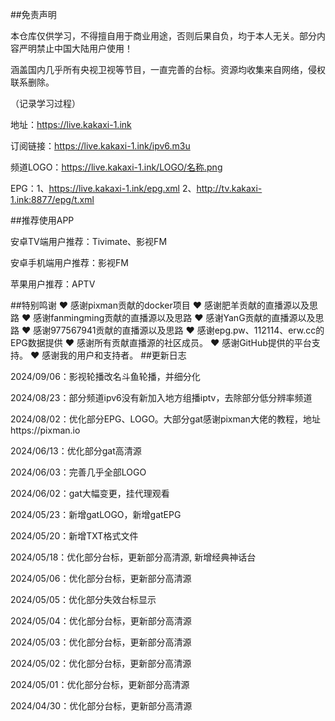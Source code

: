 ##免责声明

本仓库仅供学习，不得擅自用于商业用途，否则后果自负，均于本人无关。部分内容严明禁止中国大陆用户使用！

涵盖国内几乎所有央视卫视等节目，一直完善的台标。资源均收集来自网络，侵权联系删除。



  （记录学习过程）

地址：https://live.kakaxi-1.ink

订阅链接：https://live.kakaxi-1.ink/ipv6.m3u

频道LOGO：https://live.kakaxi-1.ink/LOGO/名称.png

EPG：1、https://live.kakaxi-1.ink/epg.xml
   2、http://tv.kakaxi-1.ink:8877/epg/t.xml
   
     

##推荐使用APP

安卓TV端用户推荐：Tivimate、影视FM

安卓手机端用户推荐：影视FM

苹果用户推荐：APTV



##特别鸣谢
❤ 感谢pixman贡献的docker项目
❤ 感谢肥羊贡献的直播源以及思路
❤ 感谢fanmingming贡献的直播源以及思路
❤ 感谢YanG贡献的直播源以及思路
❤ 感谢977567941贡献的直播源以及思路
❤ 感谢epg.pw、112114、erw.cc的EPG数据提供
❤ 感谢所有贡献直播源的社区成员。
❤ 感谢GitHub提供的平台支持。
❤ 感谢我的用户和支持者。
##更新日志

2024/09/06：影视轮播改名斗鱼轮播，并细分化

2024/08/23：部分频道ipv6没有新加入地方组播iptv，去除部分低分辨率频道

2024/08/02：优化部分EPG、LOGO。大部分gat感谢pixman大佬的教程，地址https://pixman.io

2024/06/13：优化部分gat高清源

2024/06/03：完善几乎全部LOGO

2024/06/02：gat大幅变更，挂代理观看

2024/05/23：新增gatLOGO，新增gatEPG

2024/05/20：新增TXT格式文件

2024/05/18：优化部分台标，更新部分高清源, 新增经典神话台

2024/05/06：优化部分台标，更新部分高清源

2024/05/05：优化部分失效台标显示

2024/05/04：优化部分台标，更新部分高清源

2024/05/03：优化部分台标，更新部分高清源

2024/05/02：优化部分台标，更新部分高清源

2024/05/01：优化部分台标，更新部分高清源

2024/04/30：优化部分台标，更新部分高清源
